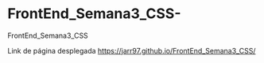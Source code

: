 # FrontEnd_Semana3_CSS-
FrontEnd_Semana3_CSS

Link de página desplegada https://jarr97.github.io/FrontEnd_Semana3_CSS/
